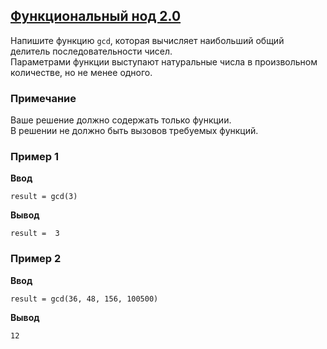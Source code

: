 ## [Функциональный нод 2.0](../../../solutions/4.2/42_c.py)

Напишите функцию `gcd`, которая вычисляет наибольший общий делитель последовательности чисел.\
Параметрами функции выступают натуральные числа в произвольном количестве, но не менее одного.

### Примечание

Ваше решение должно содержать только функции.\
В решении не должно быть вызовов требуемых функций.

### Пример 1

**Ввод**
```plaintext
result = gcd(3)
```

**Вывод**
```plaintext
result =  3
```

### Пример 2

**Ввод**
```plaintext
result = gcd(36, 48, 156, 100500)
```

**Вывод**
```plaintext
12
```